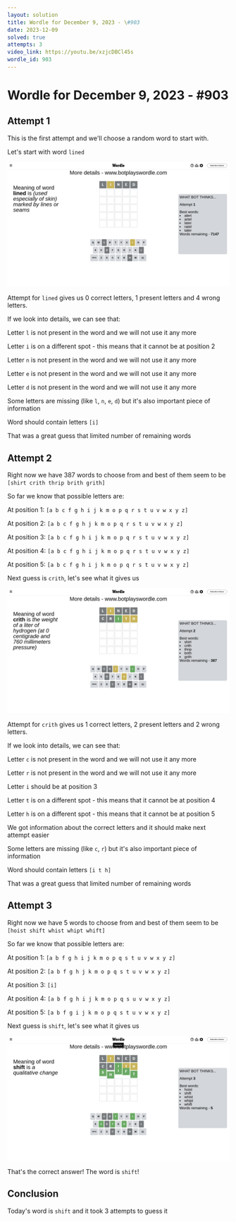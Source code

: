 ```yaml
---
layout: solution
title: Wordle for December 9, 2023 - \#903
date: 2023-12-09
solved: true
attempts: 3
video_link: https://youtu.be/xzjcDBCl45s
wordle_id: 903
---
```


# Wordle for December 9, 2023 - \#903

## Attempt 1

This is the first attempt and we'll choose a random word to start with.

Let's start with word `lined`

![Attempt 1](2023-12-09/attempt-1.png)

Attempt for `lined` gives us 0 correct letters, 1 present letters and 4 wrong letters.

If we look into details, we can see that:

Letter `l` is not present in the word and we will not use it any more

Letter `i` is on a different spot - this means that it cannot be at position 2

Letter `n` is not present in the word and we will not use it any more

Letter `e` is not present in the word and we will not use it any more

Letter `d` is not present in the word and we will not use it any more

Some letters are missing (like `l`, `n`, `e`, `d`) but it's also important piece of information

Word should contain letters `[i]`

That was a great guess that limited number of remaining words



## Attempt 2

Right now we have 387 words to choose from and best of them seem to be `[shirt crith thrip brith grith]`

So far we know that possible letters are:

At position 1: `[a b c f g h i j k m o p q r s t u v w x y z]`

At position 2: `[a b c f g h j k m o p q r s t u v w x y z]`

At position 3: `[a b c f g h i j k m o p q r s t u v w x y z]`

At position 4: `[a b c f g h i j k m o p q r s t u v w x y z]`

At position 5: `[a b c f g h i j k m o p q r s t u v w x y z]`

Next guess is `crith`, let's see what it gives us

![Attempt 2](2023-12-09/attempt-2.png)

Attempt for `crith` gives us 1 correct letters, 2 present letters and 2 wrong letters.

If we look into details, we can see that:

Letter `c` is not present in the word and we will not use it any more

Letter `r` is not present in the word and we will not use it any more

Letter `i` should be at position 3

Letter `t` is on a different spot - this means that it cannot be at position 4

Letter `h` is on a different spot - this means that it cannot be at position 5

We got information about the correct letters and it should make next attempt easier

Some letters are missing (like `c`, `r`) but it's also important piece of information

Word should contain letters `[i t h]`

That was a great guess that limited number of remaining words



## Attempt 3

Right now we have 5 words to choose from and best of them seem to be `[hoist shift whist whipt whift]`

So far we know that possible letters are:

At position 1: `[a b f g h i j k m o p q s t u v w x y z]`

At position 2: `[a b f g h j k m o p q s t u v w x y z]`

At position 3: `[i]`

At position 4: `[a b f g h i j k m o p q s u v w x y z]`

At position 5: `[a b f g i j k m o p q s t u v w x y z]`

Next guess is `shift`, let's see what it gives us

![Attempt 3](2023-12-09/attempt-3.png)

That's the correct answer! The word is `shift`!

## Conclusion

Today's word is `shift` and it took 3 attempts to guess it


